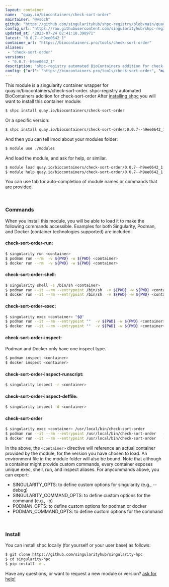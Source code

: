 ```yaml
---
layout: container
name:  "quay.io/biocontainers/check-sort-order"
maintainer: "@vsoch"
github: "https://github.com/singularityhub/shpc-registry/blob/main/quay.io/biocontainers/check-sort-order/container.yaml"
config_url: "https://raw.githubusercontent.com/singularityhub/shpc-registry/main/quay.io/biocontainers/check-sort-order/container.yaml"
updated_at: "2023-07-24 02:41:18.390971"
latest: "0.0.7--h9ee0642_1"
container_url: "https://biocontainers.pro/tools/check-sort-order"
aliases:
 - "check-sort-order"
versions:
 - "0.0.7--h9ee0642_1"
description: "shpc-registry automated BioContainers addition for check-sort-order"
config: {"url": "https://biocontainers.pro/tools/check-sort-order", "maintainer": "@vsoch", "description": "shpc-registry automated BioContainers addition for check-sort-order", "latest": {"0.0.7--h9ee0642_1": "sha256:c39347e2d1de01877d13eb4d6bd7d589869fe8b54ec664927fc7cb08ef0b340d"}, "tags": {"0.0.7--h9ee0642_1": "sha256:c39347e2d1de01877d13eb4d6bd7d589869fe8b54ec664927fc7cb08ef0b340d"}, "docker": "quay.io/biocontainers/check-sort-order", "aliases": {"check-sort-order": "/usr/local/bin/check-sort-order"}}
---
```


This module is a singularity container wrapper for quay.io/biocontainers/check-sort-order.
shpc-registry automated BioContainers addition for check-sort-order
After [installing shpc](#install) you will want to install this container module:


```bash
$ shpc install quay.io/biocontainers/check-sort-order
```

Or a specific version:

```bash
$ shpc install quay.io/biocontainers/check-sort-order:0.0.7--h9ee0642_1
```

And then you can tell lmod about your modules folder:

```bash
$ module use ./modules
```

And load the module, and ask for help, or similar.

```bash
$ module load quay.io/biocontainers/check-sort-order/0.0.7--h9ee0642_1
$ module help quay.io/biocontainers/check-sort-order/0.0.7--h9ee0642_1
```

You can use tab for auto-completion of module names or commands that are provided.

<br>

### Commands

When you install this module, you will be able to load it to make the following commands accessible.
Examples for both Singularity, Podman, and Docker (container technologies supported) are included.

#### check-sort-order-run:

```bash
$ singularity run <container>
$ podman run --rm  -v ${PWD} -w ${PWD} <container>
$ docker run --rm  -v ${PWD} -w ${PWD} <container>
```

#### check-sort-order-shell:

```bash
$ singularity shell -s /bin/sh <container>
$ podman run --it --rm --entrypoint /bin/sh  -v ${PWD} -w ${PWD} <container>
$ docker run --it --rm --entrypoint /bin/sh  -v ${PWD} -w ${PWD} <container>
```

#### check-sort-order-exec:

```bash
$ singularity exec <container> "$@"
$ podman run --it --rm --entrypoint ""  -v ${PWD} -w ${PWD} <container> "$@"
$ docker run --it --rm --entrypoint ""  -v ${PWD} -w ${PWD} <container> "$@"
```

#### check-sort-order-inspect:

Podman and Docker only have one inspect type.

```bash
$ podman inspect <container>
$ docker inspect <container>
```

#### check-sort-order-inspect-runscript:

```bash
$ singularity inspect -r <container>
```

#### check-sort-order-inspect-deffile:

```bash
$ singularity inspect -d <container>
```


#### check-sort-order

```bash
$ singularity exec <container> /usr/local/bin/check-sort-order
$ podman run --it --rm --entrypoint /usr/local/bin/check-sort-order   -v ${PWD} -w ${PWD} <container> -c " $@"
$ docker run --it --rm --entrypoint /usr/local/bin/check-sort-order   -v ${PWD} -w ${PWD} <container> -c " $@"
```



In the above, the `<container>` directive will reference an actual container provided
by the module, for the version you have chosen to load. An environment file in the
module folder will also be bound. Note that although a container
might provide custom commands, every container exposes unique exec, shell, run, and
inspect aliases. For anycommands above, you can export:

 - SINGULARITY_OPTS: to define custom options for singularity (e.g., --debug)
 - SINGULARITY_COMMAND_OPTS: to define custom options for the command (e.g., -b)
 - PODMAN_OPTS: to define custom options for podman or docker
 - PODMAN_COMMAND_OPTS: to define custom options for the command

<br>

### Install

You can install shpc locally (for yourself or your user base) as follows:

```bash
$ git clone https://github.com/singularityhub/singularity-hpc
$ cd singularity-hpc
$ pip install -e .
```

Have any questions, or want to request a new module or version? [ask for help!](https://github.com/singularityhub/singularity-hpc/issues)